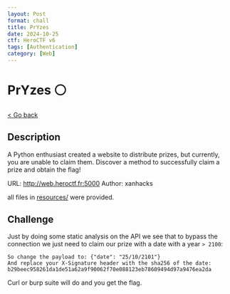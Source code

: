 ```yaml
---
layout: Post
format: chall
title: PrYzes
date: 2024-10-25
ctf: HeroCTF v6
tags: [Authentication]
category: [Web]
---
```

# PrYzes ⚪

<a class="back-link" href="../../">< Go back</a>

## Description

A Python enthusiast created a website to distribute prizes, but currently, you are unable to claim them. Discover a method to successfully claim a prize and obtain the flag!

URL: <http://web.heroctf.fr:5000>
Author: xanhacks

all files in [resources/](./resources) were provided.

## Challenge

Just by doing some static analysis on the API we see that to bypass the connection we just need to claim our prize with a date with a year `> 2100`:

```
So change the payload to: {"date": "25/10/2101"}
And replace your X-Signature header with the sha256 of the date: b29beec958261da1de51a62a9f90062f70e088123eb78609494d97a9476ea2da
```

Curl or burp suite will do and you get the flag.
